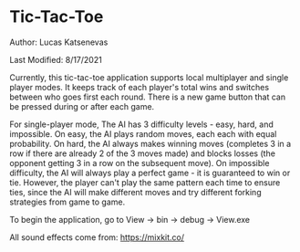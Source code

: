 # Tic-Tac-Toe
Author: Lucas Katsenevas

Last Modified: 8/17/2021

Currently, this tic-tac-toe application supports local multiplayer and single player modes. It keeps track of each player's total wins
and switches between who goes first each round. There is a new game button that can be pressed during or after each game.

For single-player mode, The AI has 3 difficulty levels - easy, hard, and impossible. On easy, the AI plays random moves,
each each with equal probability. On hard, the AI always makes winning moves (completes 3 in a row if there are already
2 of the 3 moves made) and blocks losses (the opponent getting 3 in a row on the subsequent move). On impossible difficulty,
the AI will always play a perfect game - it is guaranteed to win or tie. However, the player can't play the same pattern each
time to ensure ties, since the AI will make different moves and try different forking strategies from game to game.

To begin the application, go to View -> bin -> debug -> View.exe

All sound effects come from: https://mixkit.co/
